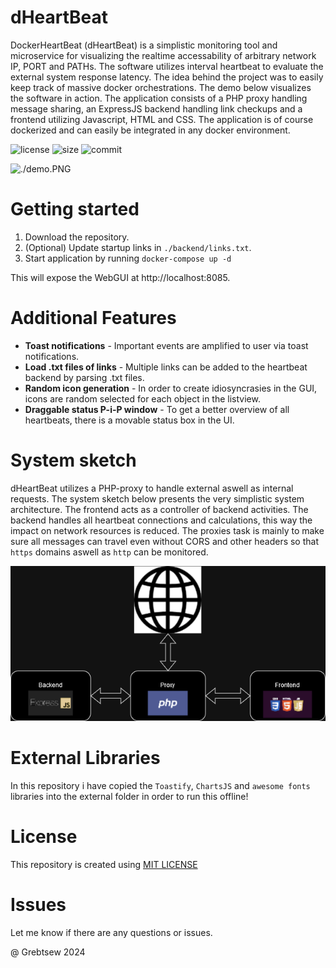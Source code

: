 # dHeartBeat
 DockerHeartBeat (dHeartBeat) is a simplistic monitoring tool and microservice for visualizing the realtime accessability of arbitrary network IP, PORT and PATHs. The software utilizes interval heartbeat to evaluate the external system response latency. The idea behind the project was to easily keep track of massive docker orchestrations. The demo below visualizes the software in action. The application consists of a PHP proxy handling message sharing, an ExpressJS backend handling link checkups and a frontend utilizing Javascript, HTML and CSS. The application is of course dockerized and can easily be integrated in any docker environment.

![license](https://img.shields.io/github/license/grebtsew/dHeartBeat)
![size](https://img.shields.io/github/repo-size/grebtsew/dHeartBeat)
![commit](https://img.shields.io/github/last-commit/grebtsew/dHeartBeat)


![./demo.PNG](./docs/demo.gif)


# Getting started

1. Download the repository.
2. (Optional) Update startup links in `./backend/links.txt`.
3. Start application by running ```docker-compose up -d```


This will expose the WebGUI at http://localhost:8085.

# Additional Features

* **Toast notifications** - Important events are amplified to user via toast notifications.
* **Load .txt files of links** - Multiple links can be added to the heartbeat backend by parsing .txt files.
* **Random icon generation** - In order to create idiosyncrasies in the GUI, icons are random selected for each object in the listview.
* **Draggable status P-i-P window** - To get a better overview of all heartbeats, there is a movable status box in the UI.


# System sketch

dHeartBeat utilizes a PHP-proxy to handle external aswell as internal requests. The system sketch below presents the very simplistic system architecture. The frontend acts as a controller of backend activities. The backend handles all heartbeat connections and calculations, this way the impact on network resources is reduced. The proxies task is mainly to make sure all messages can travel even without CORS and other headers so that `https` domains aswell as `http` can be monitored.

![./arc.PNG](./docs/arc.png)

# External Libraries

In this repository i have copied the `Toastify`, `ChartsJS` and `awesome fonts` libraries into the external folder in order to run this offline!

# License

This repository is created using [MIT LICENSE](./LICENSE)

# Issues

Let me know if there are any questions or issues. 


@ Grebtsew 2024